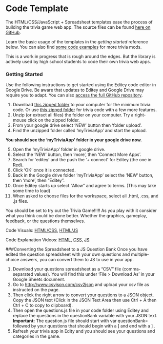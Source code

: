 # Code Template

The HTML/CSS/JavaScript + Spreadsheet templates ease the process of building the trivia game web app. The source files can be found [here on GitHub](https://github.com/idewcomputing/trivia).

Learn the basic usage of the templates in the *getting started* reference below. You can also find [some code examples](CodeExamples/README.md) for more trivia mods.

This is a work in progress that is rough around the edges. But the library is actively used by high school students to code their own trivia web apps.

### Getting Started

Use the following instructions to get started using the Editey code editor in Google Drive. Be aware that updates to Editey and Google Drive may require you to adapt. You can also [access the full GitHub repository](https://github.com/idewcomputing/trivia).

1. Download [this zipped folder](https://github.com/idewcomputing/trivia/raw/master/triviaMin.zip) to your computer for the minimum trivia code. Or use [this zipped folder](https://github.com/idewcomputing/trivia/raw/master/trivia.zip) for trivia code with a few more features.
2. Unzip (or extract all files) the folder on your computer. Try a right-mouse click on the zipped folder.
3. From your google drive select ‘NEW’ button then ‘folder upload’.
4. Find the unzipped folder called ‘myTriviaApp’ and start the upload.

 **You should see the ‘myTriviaApp’ folder in your google drive now.**
 
5. Open the ‘myTriviaApp’ folder in google drive.
6. Select the ‘NEW’ button, then ‘more’, then ‘Connect More Apps’.
7. Search for ‘editey’ and the push the ‘+ connect’ for Editey (the one in Red).
8. Click ‘OK’ once it is connected.
9. Back in the Google drive folder ‘myTriviaApp’ select the ‘NEW’ button, then ‘more’, then “Editey”.
10. Once Editey starts up select “Allow” and agree to terms. (This may take some time to load)
11. When asked to choose files for the workspace, select all .html, .css, and .js files.

You should be set to try out the Trivia Game!!!!! As you play with it consider what you think could be done better. Whether the graphics, gameplay, feedback, or the questions themselves.

Code Visuals: [HTML/CSS](https://drive.google.com/open?id=1HJ5c7owhhRQNsuLgDIxp94Uuz1m4E1VWnDZyhxdMTlk), [HTML/JS](https://drive.google.com/open?id=1RuUpvW77U8sqtLzZljrRGztXCHcJKFOd-f5CYoh_KKI)

Code Explanation Videos: [HTML](https://drive.google.com/open?id=0B78R6qBzYFtZWnVMQ3BZNHB6YjQ), [CSS](https://drive.google.com/open?id=0B78R6qBzYFtZSjdLNzhjWnVmc3M), [JS](https://drive.google.com/open?id=0B78R6qBzYFtZZlNMNFdWS3BfS1E) 

###Converting the Spreadsheet to a JS Question Bank
Once you have edited the question spreadsheet with your own questions and multiple-choice answers, you can convert them to JS to use in your app.

1. Download your questions spreadsheet as a “CSV” file (comma-separated values). You will find this under ‘File > Download As’ in your Google Sheets document. 
2. Go to http://www.csvjson.com/csv2json and upload your csv file as instructed on the page. 
3. Then click the right arrow to convert your questions to a JSON object. Copy the JSON text (Click in the JSON Text Area then use Ctrl + A then Ctrl + C to copy to clipboard). 
4. Then open the questions.js file in your code folder using Editey and replace the questions in the questionBank variable with your JSON text. **Important:** The question.js file should start with var questionBank=  followed by your questions that should begin with a   [    and end with a    ]   .
5. Refresh your trivia app in Edity and you should see your questions and categories in the game.

